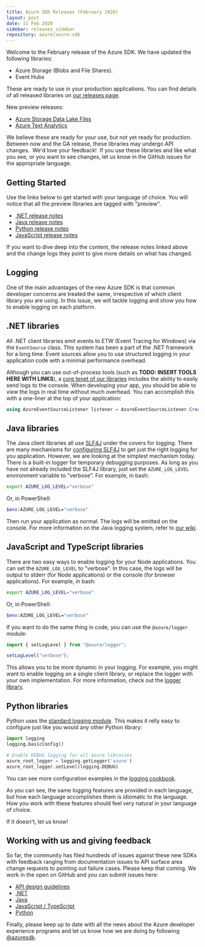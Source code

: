 ```yaml
---
title: Azure SDK Releases (February 2020)
layout: post
date: 11 Feb 2020
sidebar: releases_sidebar
repository: azure/azure-sdk
---
```


Welcome to the February release of the Azure SDK.  We have updated the following libraries:

* Azure Storage (Blobs and File Shares).
* Event Hubs

These are ready to use in your production applications.  You can find details of all released libraries on [our releases page](https://azure.github.io/azure-sdk/releases/latest/).

New preview releases:

* [Azure Storage Data Lake Files](https://docs.microsoft.com/en-us/azure/storage/blobs/data-lake-storage-introduction?toc=%2fazure%2fstorage%2fblobs%2ftoc.json)
* [Azure Text Analytics](https://docs.microsoft.com/en-us/azure/cognitive-services/text-analytics/index)

We believe these are ready for your use, but not yet ready for production.  Between now and the GA release, these libraries may undergo API changes.  We'd love your feedback!  If you use these libraries and like what you see, or you want to see changes, let us know in the GitHub issues for the appropriate language. 

## Getting Started

Use the links below to get started with your language of choice.  You will notice that all the preview libraries are tagged with "preview".

* [.NET release notes]({{site.baseurl}}/releases/2020-01/dotnet.html)
* [Java release notes]({{site.baseurl}}/releases/2020-01/java.html)
* [Python release notes]({{site.baseurl}}/releases/2020-01/python.html)
* [JavaScript release notes]({{site.baseurl}}/releases/2020-01/js.html)

If you want to dive deep into the content, the release notes linked above and the change logs they point to give more details on what has changed.

## Logging 

One of the main advantages of the new Azure SDK is that common developer concerns are treated the same, irrespective of which client library you are using.  In this issue, we will tackle logging and show you how to enable logging on each platform.  

## .NET libraries

All .NET client libraries emit events to ETW (Event Tracing for Windows) via the `EventSource` class.  This system has been a part of the .NET framework for a long time.  Event sources allow you to use structured logging in your application code with a minimal performance overhead.

Although you can use out-of-process tools (such as **TODO: INSERT TOOLS HERE WITH LINKS**), a [core tenet of our libraries](https://azure.github.io/azure-sdk/general_implementation.html#general-logging-console-logger) includes the ability to easily send logs to the console.  When developing your app, you should be able to view the logs in real time without much overhead.  You can accomplish this with a one-liner at the top of your application:

```csharp
using AzureEventSourceListener listener = AzureEventSourceListener.CreateConsoleLogger();
```

## Java libraries

The Java client libraries all use [SLF4J](https://www.slf4j.org/) under the covers for logging.  There are many mechanisms for [configuring SLF4J](https://dzone.com/articles/how-configure-slf4j-different) to get just the right logging for you application.  However, we are looking at the simplest mechanism today.  There is a built-in logger for temporary debugging purposes.  As long as you have not already included the SLF4J library, just set the `AZURE_LOG_LEVEL` environment variable to "verbose".  For example, in bash:

```bash
export AZURE_LOG_LEVEL="verbose"
```

Or, in PowerShell:

```bash
$env:AZURE_LOG_LEVEL="verbose"
```

Then run your application as normal.  The logs will be emitted on the console.  For more information on the Java logging system, refer to [our wiki](https://github.com/Azure/azure-sdk-for-java/wiki/Logging-with-Azure-SDK).

## JavaScript and TypeScript libraries

There are two easy ways to enable logging for your Node applications.  You can set the `AZURE_LOG_LEVEL` to "verbose".  In this case, the logs will be output to stderr (for Node applications) or the console (for browser applications).  For example, in bash:

```bash
export AZURE_LOG_LEVEL="verbose"
```

Or, in PowerShell:

```bash
$env:AZURE_LOG_LEVEL="verbose"
```

If you want to do the same thing in code, you can use the `@azure/logger` module:

```javascript
import { setLogLevel } from "@azure/logger";

setLogLevel("verbose");
```

This allows you to be more dynamic in your logging.  For example, you might want to enable logging on a single client library, or replace the logger with your own implementation.  For more information, check out the [logger library](https://github.com/Azure/azure-sdk-for-js/tree/master/sdk/core/logger).

## Python libraries

Python uses the [standard logging module](https://docs.python.org/3/howto/logging.html).  This makes it relly easy to configure just like you would any other Python library:

```python
import logging
logging.basicConfig()

# Enable DEBUG logging for all azure libraries
azure_root_logger = logging.getLogger('azure')
azure_root_logger.setLevel(logging.DEBUG)
```

You can see more configuration examples in the [logging cookbook](https://docs.python.org/3/howto/logging-cookbook.html).

As you can see, the same logging features are provided in each language, but how each language accomplishes them is idiomatic to the language.  How you work with these features should feel very natural in your language of choice.

If it doesn't, let us know!

## Working with us and giving feedback

So far, the community has filed hundreds of issues against these new SDKs with feedback ranging from documentation issues to API surface area change requests to pointing out failure cases.  Please keep that coming.  We work in the open on GitHub and you can submit issues here:

* [API design guidelines](https://github.com/Azure/azure-sdk/)
* [.NET](https://github.com/Azure/azure-sdk-for-net)
* [Java](https://github.com/Azure/azure-sdk-for-java)
* [JavaScript / TypeScript](https://github.com/Azure/azure-sdk-for-js)
* [Python](https://github.com/Azure/azure-sdk-for-python)

Finally, please keep up to date with all the news about the Azure developer experience programs and let us know how we are doing by following [@azuresdk](https://twitter.com/AzureSDK).
